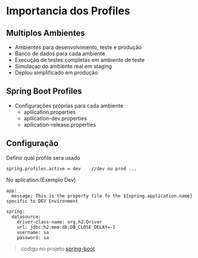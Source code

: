 # Importancia dos Profiles

## Multiplos Ambientes

- Ambientes para desenvolvimento, teste e produção
- Banco de dados para cada ambiente
- Execução de testes completas em ambiente de teste
- Simulaçao do ambiente real em staging
- Deplou simplificado em produção

## Spring Boot Profiles

- Configurações próprias para cada ambiente
    - apllication.properties
    - apllication-dev.properties
    - apllication-release.properties

## Configuração

Definir qual profile sera usado

```
spring.profiles.active = dev    //dev ou prod ... 
``` 

No aplication (Exemplo Dev)

```
app:
  message: This is the property file fo the ${spring.application.name} specific to DEV Environment

spring:
  datasource:
    driver-class-name: org.h2.Driver
    url: jdbc:h2:mem:db;DB_CLOSE_DELAY=-1
    username: sa
    password: sa
```

> codigo no projeto [spring-boot](https://github.com/OtavioKoike/DIO-Bootcamp-Inter-Java-Developer/tree/master/Projetos/springboot)